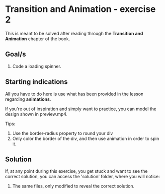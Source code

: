 # Transition and Animation - exercise 2

This is meant to be solved after reading through the **Transition and Animation** chapter of the book.

## Goal/s
1. Code a loading spinner.  

## Starting indications 
All you have to do here is use what has been provided in the lesson regarding **animations**. 

If you're out of inspiration and simply want to practice, you can model the design shown in preview.mp4. 

Tips: 
1. Use the border-radius property to round your div
2. Only color the border of the div, and then use animation in order to spin it.

## Solution
If, at any point during this exercise, you get stuck and want to see the correct solution, you can access the 'solution' folder, where you will notice:
1. The same files, only modified to reveal the correct solution.
